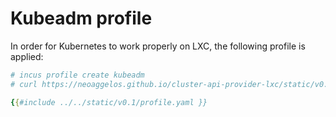 # Kubeadm profile

In order for Kubernetes to work properly on LXC, the following profile is applied:

```yaml
# incus profile create kubeadm
# curl https://neoaggelos.github.io/cluster-api-provider-lxc/static/v0.1/profile.yaml | incus profile edit kubeadm

{{#include ../../static/v0.1/profile.yaml }}
```
